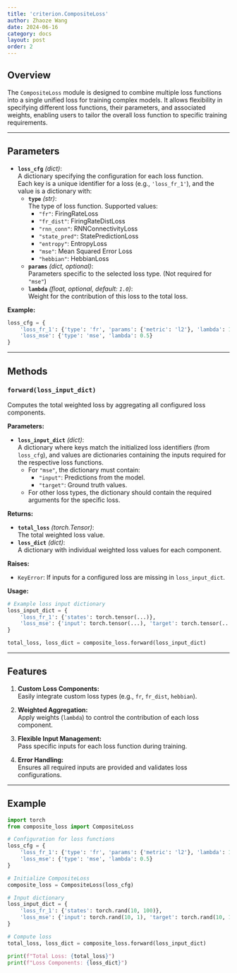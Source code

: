 ```yaml
---
title: 'criterion.CompositeLoss'
author: Zhaoze Wang
date: 2024-06-16
category: docs
layout: post
order: 2
---
```


## Overview
The `CompositeLoss` module is designed to combine multiple loss functions into a single unified loss for training complex models. It allows flexibility in specifying different loss functions, their parameters, and associated weights, enabling users to tailor the overall loss function to specific training requirements.

---

## Parameters

- **`loss_cfg`** *(dict)*:  
  A dictionary specifying the configuration for each loss function.  
  Each key is a unique identifier for a loss (e.g., `'loss_fr_1'`), and the value is a dictionary with:
  - **`type`** *(str)*:  
    The type of loss function. Supported values:
      - `"fr"`: FiringRateLoss
      - `"fr_dist"`: FiringRateDistLoss
      - `"rnn_conn"`: RNNConnectivityLoss
      - `"state_pred"`: StatePredictionLoss
      - `"entropy"`: EntropyLoss
      - `"mse"`: Mean Squared Error Loss
      - `"hebbian"`: HebbianLoss
  - **`params`** *(dict, optional)*:  
    Parameters specific to the selected loss type. (Not required for `"mse"`)
  - **`lambda`** *(float, optional, default: `1.0`)*:  
    Weight for the contribution of this loss to the total loss.

**Example:**
```python
loss_cfg = {
    'loss_fr_1': {'type': 'fr', 'params': {'metric': 'l2'}, 'lambda': 1.0},
    'loss_mse': {'type': 'mse', 'lambda': 0.5}
}
```

---

## Methods

### `forward(loss_input_dict)`
Computes the total weighted loss by aggregating all configured loss components.

**Parameters:**
- **`loss_input_dict`** *(dict)*:  
  A dictionary where keys match the initialized loss identifiers (from `loss_cfg`), and values are dictionaries containing the inputs required for the respective loss functions.  
  - For `"mse"`, the dictionary must contain:
    - `"input"`: Predictions from the model.
    - `"target"`: Ground truth values.
  - For other loss types, the dictionary should contain the required arguments for the specific loss.

**Returns:**  
- **`total_loss`** *(torch.Tensor)*:  
  The total weighted loss value.
- **`loss_dict`** *(dict)*:  
  A dictionary with individual weighted loss values for each component.

**Raises:**  
- `KeyError`: If inputs for a configured loss are missing in `loss_input_dict`.

**Usage:**
```python
# Example loss input dictionary
loss_input_dict = {
    'loss_fr_1': {'states': torch.tensor(...)},
    'loss_mse': {'input': torch.tensor(...), 'target': torch.tensor(...)}
}

total_loss, loss_dict = composite_loss.forward(loss_input_dict)
```

---

## Features

1. **Custom Loss Components:**  
   Easily integrate custom loss types (e.g., `fr`, `fr_dist`, `hebbian`).
   
2. **Weighted Aggregation:**  
   Apply weights (`lambda`) to control the contribution of each loss component.

3. **Flexible Input Management:**  
   Pass specific inputs for each loss function during training.

4. **Error Handling:**  
   Ensures all required inputs are provided and validates loss configurations.

---

## Example

```python
import torch
from composite_loss import CompositeLoss

# Configuration for loss functions
loss_cfg = {
    'loss_fr_1': {'type': 'fr', 'params': {'metric': 'l2'}, 'lambda': 1.0},
    'loss_mse': {'type': 'mse', 'lambda': 0.5}
}

# Initialize CompositeLoss
composite_loss = CompositeLoss(loss_cfg)

# Input dictionary
loss_input_dict = {
    'loss_fr_1': {'states': torch.rand(10, 100)},
    'loss_mse': {'input': torch.rand(10, 1), 'target': torch.rand(10, 1)}
}

# Compute loss
total_loss, loss_dict = composite_loss.forward(loss_input_dict)

print(f"Total Loss: {total_loss}")
print(f"Loss Components: {loss_dict}")
```